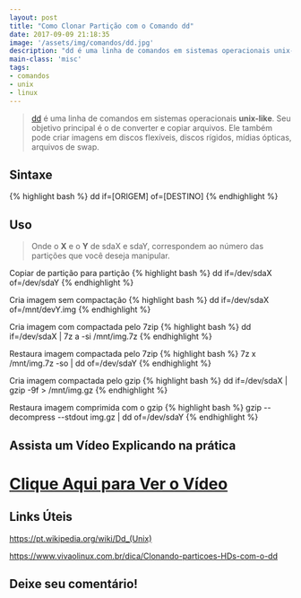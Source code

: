 ```yaml
---
layout: post
title: "Como Clonar Partição com o Comando dd"
date: 2017-09-09 21:18:35
image: '/assets/img/comandos/dd.jpg'
description: "dd é uma linha de comandos em sistemas operacionais unix-like. Seu objetivo principal é o de converter e copiar arquivos."
main-class: 'misc'
tags:
- comandos
- unix
- linux
---
```


> [dd](https://pt.wikipedia.org/wiki/Dd_(Unix)) é uma linha de comandos em sistemas operacionais __unix-like__. Seu objetivo principal é o de converter e copiar arquivos. Ele também pode criar imagens em discos flexíveis, discos rígidos, mídias ópticas, arquivos de swap.

## Sintaxe
{% highlight bash %}
dd if=[ORIGEM] of=[DESTINO]
{% endhighlight %}

## Uso

> Onde o __X__ e o __Y__ de sdaX e sdaY, correspondem ao número das partições que você deseja manipular.

Copiar de partição para partição
{% highlight bash %}
dd if=/dev/sdaX of=/dev/sdaY
{% endhighlight %}

Cria imagem sem compactação
{% highlight bash %}
dd if=/dev/sdaX of=/mnt/devY.img
{% endhighlight %}

Cria imagem com compactada pelo 7zip
{% highlight bash %}
dd if=/dev/sdaX | 7z a -si /mnt/img.7z
{% endhighlight %}

Restaura imagem compactada pelo 7zip
{% highlight bash %}
7z x /mnt/img.7z -so | dd of=/dev/sdaY
{% endhighlight %}

Cria imagem compactada pelo gzip
{% highlight bash %}
dd if=/dev/sdaX | gzip -9f > /mnt/img.gz
{% endhighlight %}

Restaura imagem comprimida com o gzip
{% highlight bash %}
gzip --decompress --stdout img.gz | dd of=/dev/sdaY
{% endhighlight %}

## Assista um Vídeo Explicando na prática

# [Clique Aqui para Ver o Vídeo](https://www.youtube.com/watch?v=_TnBJyx_q9k)


## Links Úteis

<https://pt.wikipedia.org/wiki/Dd_(Unix)>

<https://www.vivaolinux.com.br/dica/Clonando-particoes-HDs-com-o-dd>

## Deixe seu comentário!

<script async src="https://pagead2.googlesyndication.com/pagead/js/adsbygoogle.js"></script>

<!-- Informat -->
<ins class="adsbygoogle"
 style="display:block"
 data-ad-client="ca-pub-2838251107855362"
 data-ad-slot="2327980059"
 data-ad-format="auto"
 data-full-width-responsive="true"></ins>

<script>
(adsbygoogle = window.adsbygoogle || []).push({});
</script>

